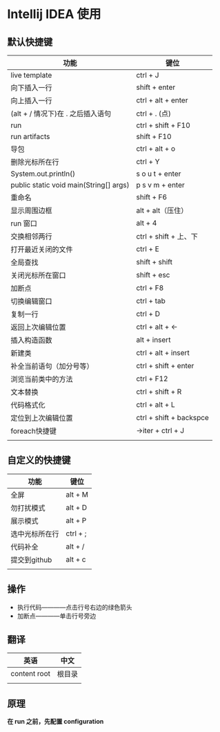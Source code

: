 # Intellij IDEA 使用

## 默认快捷键


|                  功能                  |           键位          |
|----------------------------------------|-------------------------|
| live template                          | ctrl + J                |
| 向下插入一行                           | shift + enter           |
| 向上插入一行                           | ctrl + alt + enter      |
| (alt + / 情况下)在 . 之后插入语句      | ctrl + .  (点)          |
| run                                    | ctrl + shift + F10      |
| run   artifacts                        | shift + F10             |
| 导包                                   | ctrl + alt + o          |
| 删除光标所在行                         | ctrl + Y                |
| System.out.println()                   | s o u t + enter         |
| public static void main(String[] args) | p s v m + enter         |
| 重命名                                 | shift + F6              |
| 显示周围边框                           | alt + alt（压住）       |
| run 窗口                               | alt + 4                 |
| 交换相邻两行                           | ctrl + shift + 上、下   |
| 打开最近关闭的文件                     | ctrl + E                |
| 全局查找                               | shift + shift           |
| 关闭光标所在窗口                       | shift + esc             |
| 加断点                                 | ctrl + F8               |
| 切换编辑窗口                           | ctrl + tab              |
| 复制一行                               | ctrl + D                |
| 返回上次编辑位置                       | ctrl + alt + ←          |
| 插入构造函数                           | alt + insert            |
| 新建类                                 | ctrl + alt + insert     |
| 补全当前语句（加分号等）               | ctrl + shift + enter    |
| 浏览当前类中的方法                     | ctrl + F12              |
| 文本替换                               | ctrl + shift + R        |
| 代码格式化                             | ctrl + alt + L          |
| 定位到上次编辑位置                     | ctrl + shift + backspce |
| foreach快捷键                          | ->iter + ctrl + J       |
|                                        |                         |

## 自定义的快捷键
|      功能      |   键位   |
|----------------|----------|
| 全屏           | alt + M  |
| 勿打扰模式     | alt + D  |
| 展示模式       | alt + P  |
| 选中光标所在行 | ctrl + ; |
| 代码补全       | alt + /  |
| 提交到github   | alt + c  |
|                |          |


## 操作
* 执行代码————点击行号右边的绿色箭头
* 加断点————单击行号旁边


## 翻译
|     英语     |  中文  |
|--------------|--------|
| content root | 根目录 |
|              |        |

## 原理
**在 run 之前，先配置 configuration**
